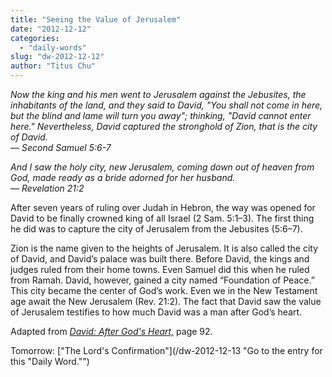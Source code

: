 ```yaml
---
title: "Seeing the Value of Jerusalem"
date: "2012-12-12"
categories: 
  - "daily-words"
slug: "dw-2012-12-12"
author: "Titus Chu"
---
```


_Now the king and his men went to Jerusalem against the Jebusites, the inhabitants of the land, and they said to David, "You shall not come in here, but the blind and lame will turn you away"; thinking, "David cannot enter here."_ _Nevertheless, David captured the stronghold of Zion, that is the city of David._  
_— Second Samuel 5:6-7_

_And I saw the holy city, new Jerusalem, coming down out of heaven from God, made ready as a bride adorned for her husband._  
_— Revelation 21:2_

After seven years of ruling over Judah in Hebron, the way was opened for David to be finally crowned king of all Israel (2 Sam. 5:1–3). The first thing he did was to capture the city of Jerusalem from the Jebusites (5:6–7).

Zion is the name given to the heights of Jerusalem. It is also called the city of David, and David’s palace was built there. Before David, the kings and judges ruled from their home towns. Even Samuel did this when he ruled from Ramah. David, however, gained a city named “Foundation of Peace.” This city became the center of God’s work. Even we in the New Testament age await the New Jerusalem (Rev. 21:2). The fact that David saw the value of Jerusalem testifies to how much David was a man after God’s heart.

Adapted from _[David: After God's Heart,](/book-david "Go to the listing for this book.")_ page 92.

Tomorrow: ["The Lord's Confirmation"](/dw-2012-12-13 "Go to the entry for this "Daily Word."")
